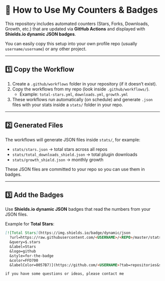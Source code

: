# 📖 How to Use My Counters & Badges

This repository includes automated counters (Stars, Forks, Downloads, Growth, etc.) that are updated via **GitHub Actions** and displayed with **Shields.io dynamic JSON badges**.

You can easily copy this setup into your own profile repo (usually `username/username`) or any other project.

---

## 1️⃣ Copy the Workflow

1. Create a `.github/workflows` folder in your repository (if it doesn’t exist).  
2. Copy the workflows from my repo (look inside `.github/workflows/`).  
   - Example: `total-stars.yml`, `downloads.yml`, `growth.yml`  
3. These workflows run automatically (on schedule) and generate `.json` files with your stats inside a `stats/` folder in your repo.

---

## 2️⃣ Generated Files

The workflows will generate JSON files inside `stats/`, for example:

- `stats/stars.json` → total stars across all repos  
- `stats/total_downloads_shield.json` → total plugin downloads  
- `stats/growth_shield.json` → monthly growth  

These JSON files are committed to your repo so you can use them in badges.

---

## 3️⃣ Add the Badges

Use **Shields.io dynamic JSON** badges that read the numbers from your JSON files.

Example for **Total Stars**:

```md
[![Total Stars](https://img.shields.io/badge/dynamic/json
  ?url=https://raw.githubusercontent.com/<USERNAME>/<REPO>/master/stats/stars.json
  &query=$.stars
  &label=Stars
  &logo=github
  &style=for-the-badge
  &color=FFD700
  &labelColor=0057B7)](https://github.com/<USERNAME>?tab=repositories&sort=stargazers)

if you have some questions or ideas, please contact me 